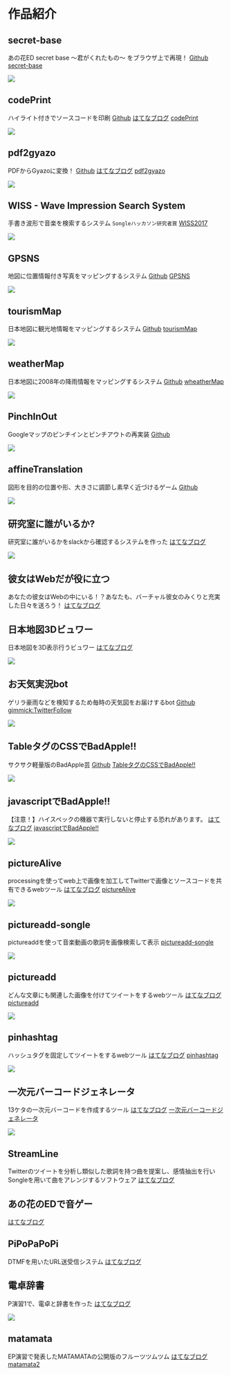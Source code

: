 # 作品紹介

## secret-base
あの花ED secret base ～君がくれたもの～ をブラウザ上で再現！
[Github](https://github.com/matatsuna/secret-base)
[secret-base](https://service.matatsuna.net/secret-base/)

![](img/secret-base.gif)

## codePrint
ハイライト付きでソースコードを印刷
[Github](https://github.com/matatsuna/codeprint)
[はてなブログ](https://matatsuna.hatenablog.com/entry/2018/10/14/225715)
[codePrint](https://service.matatsuna.net/codeprint/)

![](https://i.gyazo.com/b42be61be7f3762df141844efaae27d8.png)

## pdf2gyazo
PDFからGyazoに変換！
[Github](https://github.com/matatsuna/pdf2gyazo)
[はてなブログ](http://matatsuna.hatenablog.com/entry/2018/02/04/014139)
[pdf2gyazo](https://pdf2gyazo.azurewebsites.net/)

![](https://i.gyazo.com/dafb91d61a10a2607a8c1ecbb18e3bda.png)

## WISS - Wave Impression Search System
手書き波形で音楽を検索するシステム `Songleハッカソン研究者賞`
[WISS2017](http://matayoshi.nkmr.io/work/WISS2017/)

![](https://i.gyazo.com/501c36374ee06717b5da041fe56cb2db.png)

## GPSNS
地図に位置情報付き写真をマッピングするシステム
[Github](https://github.com/matatsuna/GPSNS)
[GPSNS](https://service.matatsuna.net/gpsns)

![](https://i.gyazo.com/49d79bd1905898412ef9c736ff420fff.jpg)

## tourismMap
日本地図に観光地情報をマッピングするシステム
[Github](https://github.com/matatsuna/tourismMap)
[tourismMap](https://tourism.matatsuna.net/)

![](img/9e00da288a55d2cab5828b90f9eeb51f.png)

## weatherMap
日本地図に2008年の降雨情報をマッピングするシステム 
[Github](https://github.com/matatsuna/weatherMap)
[wheatherMap](http://weather.matatsuna.net/)

![](img/335d6b0ccf04f53478bc38a9e09f5aa5.png)

## PinchInOut
Googleマップのピンチインとピンチアウトの再実装
[Github](https://github.com/matatsuna/PinchInOut)

![](img/pinchinout.png)

## affineTranslation
図形を目的の位置や形、大きさに調節し素早く近づけるゲーム
[Github](https://github.com/matatsuna/affineTranslation)

![](img/affinetranslation.PNG)

## 研究室に誰がいるか?
研究室に誰がいるかをslackから確認するシステムを作った
[はてなブログ](http://matatsuna.hatenablog.com/entry/2017/04/17/120534)

![](img/20170417120424.png)

## 彼女はWebだが役に立つ
あなたの彼女はWebの中にいる！？あなたも、バーチャル彼女のみくりと充実した日々を送ろう！
[はてなブログ](http://matatsuna.hatenablog.com/entry/2017/01/31/121526)
[](https://youtu.be/6FC0aPO2AUs)

## 日本地図3Dビュワー
日本地図を3D表示行うビュワー
[はてなブログ](http://matatsuna.hatenablog.com/entry/2017/01/31/151847)

![](img/4a1ec9050069de9c3843312edfb5aca1.png)

## お天気実況bot
ゲリラ豪雨などを検知するため毎時の天気図をお届けするbot
[Github](https://github.com/matatsuna/radar_nowcast)
[gimmick:TwitterFollow](@radar_nowcast)

![](img/4fe206ae5ebbe59ec88b9b5343787c5d.png)

## TableタグのCSSでBadApple!!
サクサク軽量版のBadApple芸
[Github](https://github.com/matatsuna/badapple)
[TableタグのCSSでBadApple!!](https://service.matatsuna.net/badapple/)

![](https://i.gyazo.com/78f5fe0060ef5156d071adeda35e29d2.gif)

## javascriptでBadApple!!
【注意！】ハイスペックの機器で実行しないと停止する恐れがあります。
[はてなブログ](http://matatsuna.hatenablog.com/entry/2016/10/19/151337)
[javascriptでBadApple!!](https://service.matatsuna.net/badapple-old/)

![](img/2f0bc10d4e0ea58ede404b3c8163b137.png)

## pictureAlive
processingを使ってweb上で画像を加工してTwitterで画像とソースコードを共有できるwebツール
[はてなブログ](http://matatsuna.hatenablog.com/entry/2016/06/28/113808)
[pictureAlive](https://nkmr.io/picturealive/)

![](img/CkmVQGzUoAEmnOR.jpg)

## pictureadd-songle
pictureaddを使って音楽動画の歌詞を画像検索して表示
[pictureadd-songle](https://service.matatsuna.net/pictureadd-songle)

![](https://i.gyazo.com/d5c7b6e43c6935dfa8171868c6c1c165.jpg)

## pictureadd
どんな文章にも関連した画像を付けてツイートをするwebツール
[はてなブログ](http://matatsuna.hatenablog.com/entry/2016/06/24/110705)
[pictureadd](https://pictureadd.matatsuna.net)

![](img/17a0dfd56b484cdb741e897e57da0fc7.png)

## pinhashtag
ハッシュタグを固定してツイートをするwebツール
[はてなブログ](http://matatsuna.hatenablog.com/entry/2016/06/15/005523)
[pinhashtag](https://service.matatsuna.net/pinhashtag)

![](img/976cb4a35495cc9b468e978835da9176.png)

## 一次元バーコードジェネレータ
13ケタの一次元バーコードを作成するツール
[はてなブログ](http://matatsuna.hatenablog.com/entry/2016/05/03/232514)
[一次元バーコードジェネレータ](https://service.matatsuna.net/barcode/)

![](img/e5eabe4faf1ae552e50b86cb06ea1238.png)

## StreamLine
Twitterのツイートを分析し類似した歌詞を持つ曲を提案し、感情抽出を行いSongleを用いて曲をアレンジするソフトウェア
[はてなブログ](http://matatsuna.hatenablog.com/entry/2016/01/30/160001)
[](https://www.youtube.com/watch?v=0ASzY7VCMZI)

## あの花のEDで音ゲー
[はてなブログ](http://matatsuna.hatenablog.com/entry/2015/10/14/001405)

## PiPoPaPoPi
DTMFを用いたURL送受信システム
[はてなブログ](http://matatsuna.hatenablog.com/entry/2015/08/22/045450)
[](https://www.youtube.com/watch?v=jGUGMbd3IIU)

## 電卓辞書
P演習1で、電卓と辞書を作った
[はてなブログ](http://matatsuna.hatenablog.com/entry/2015/08/03/020713)

![](img/20150803013051.jpg)

## matamata
EP演習で発表したMATAMATAの公開版のフルーツツムツム
[はてなブログ](http://matatsuna.hatenablog.com/entry/2015/10/28/185413)
[matamata2](http://matamata.azurewebsites.net)
[](https://www.youtube.com/watch?v=30ETiARqLps)


